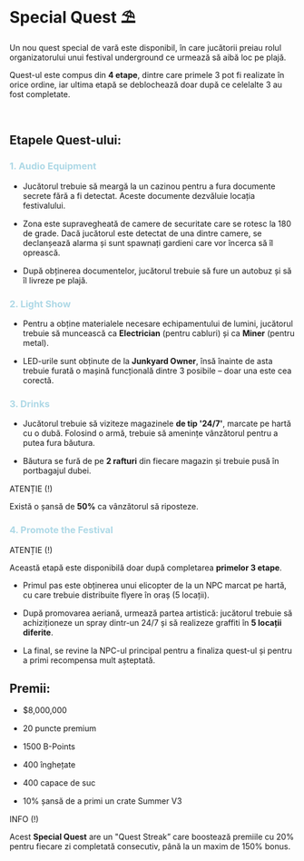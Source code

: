 <h1> Special Quest ⛱️</h1>

<p>Un nou quest special de vară este disponibil, în care jucătorii preiau rolul organizatorului unui festival underground ce urmează să aibă loc pe plajă.</p>
<p>Quest-ul este compus din <strong>4 etape</strong>, dintre care primele 3 pot fi realizate în orice ordine, iar ultima etapă se deblochează doar după ce celelalte 3 au fost completate.</p>
<br>
<h2>Etapele Quest-ului:</h2>
  <h3 style="color:lightblue">1. Audio Equipment</h3>
    <ul>
        <li style="margin-bottom: 15px;">Jucătorul trebuie să meargă la un cazinou pentru a fura documente secrete fără a fi detectat. Aceste documente dezvăluie locația festivalului.</li>
        <li style="margin-bottom: 15px;">Zona este supravegheată de camere de securitate care se rotesc la 180 de grade. Dacă jucătorul este detectat de una dintre camere, se declanșează alarma și sunt spawnați gardieni care vor încerca să îl oprească.</li>
        <li style="margin-bottom: 15px;">După obținerea documentelor, jucătorul trebuie să fure un autobuz și să îl livreze pe plajă.</li>
      </ul>
  <h3 style="color:lightblue">2. Light Show</h3>
    <ul>
        <li style="margin-bottom: 15px;">Pentru a obține materialele necesare echipamentului de lumini, jucătorul trebuie să muncească ca <strong>Electrician</strong> (pentru cabluri) și ca <strong>Miner</strong> (pentru metal).</li>
        <li style="margin-bottom: 15px;">LED-urile sunt obținute de la <strong>Junkyard Owner</strong>, însă înainte de asta trebuie furată o mașină funcțională dintre 3 posibile – doar una este cea corectă.</li>
    </ul>
  <h3 style="color:lightblue">3. Drinks</h3>
    <ul>
        <li style="margin-bottom: 15px;">Jucătorul trebuie să viziteze magazinele <strong>de tip '24/7'</strong>, marcate pe hartă cu o dubă. Folosind o armă, trebuie să amenințe vânzătorul pentru a putea fura băutura.</li>
        <li style="margin-bottom: 15px;">Băutura se fură de pe <strong>2 rafturi</strong> din fiecare magazin și trebuie pusă în portbagajul dubei.</li>
    </ul>
    <div class="danger-container">
          <p class="title">ATENȚIE (!)</p>
          <p class="description">Există o șansă de <strong>50%</strong> ca vânzătorul să riposteze.</p>
    </div>
  <h3 style="color:lightblue">4. Promote the Festival</h3>
    <div class="danger-container">
          <p class="title">ATENȚIE (!)</p>
          <p class="description">Această etapă este disponibilă doar după completarea <strong>primelor 3 etape</strong>.</p>
    </div>
    <ul>
        <li style="margin-bottom: 15px;">Primul pas este obținerea unui elicopter de la un NPC marcat pe hartă, cu care trebuie distribuite flyere în oraș (5 locații).</li>
        <li style="margin-bottom: 15px;">După promovarea aeriană, urmează partea artistică: jucătorul trebuie să achiziționeze un spray dintr-un 24/7 și să realizeze graffiti în <strong>5 locații diferite</strong>.</li>
        <li style="margin-bottom: 15px;">La final, se revine la NPC-ul principal pentru a finaliza quest-ul și pentru a primi recompensa mult așteptată.</li>
    </ul>
<h2>Premii: </h2>
    <ul>
        <li style="margin-bottom: 15px;">$8,000,000</li>
        <li style="margin-bottom: 15px;">20 puncte premium</li>
        <li style="margin-bottom: 15px;">1500 B-Points</li>
        <li style="margin-bottom: 15px;">400 înghețate</li>
        <li style="margin-bottom: 15px;">400 capace de suc</li>
        <li style="margin-bottom: 15px;">10% șansă de a primi un crate Summer V3</li>
    </ul>
<div class="tip-container">
  <p class="title">INFO (!)</p>
  <p class="description">Acest <strong>Special Quest</strong> are un "Quest Streak” care boostează premiile cu 20% pentru fiecare zi completată consecutiv, până la un maxim de 150% bonus.</p>
</div>
